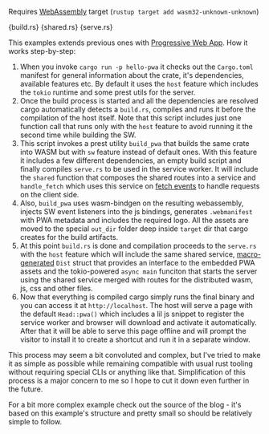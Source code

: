 Requires [WebAssembly](https://webassembly.org/) target (`rustup target add wasm32-unknown-unknown`)

{build.rs}
{shared.rs}
{serve.rs}

This examples extends previous ones with [Progressive Web App](https://web.dev/what-are-pwas/). How it works step-by-step:
1. When you invoke `cargo run -p hello-pwa` it checks out the `Cargo.toml` manifest for general information about the crate, it's dependencies, available features etc. By default it uses the `host` feature which includes the `tokio` runtime and some prest utils for the server.
2. Once the build process is started and all the dependencies are resolved cargo automatically detects a `build.rs`, compiles and runs it before the compilation of the host itself. Note that this script includes just one function call that runs only with the `host` feature to avoid running it the second time while building the SW.
3. This script invokes a prest utility `build_pwa` that builds the same crate into WASM but with `sw` feature instead of default ones. With this feature it includes a few different dependencies, an empty build script and finally compiles `serve.rs` to be used in the service worker. It will include the `shared` function that composes the shared routes into a service and `handle_fetch` which uses this service on [fetch events](https://developer.mozilla.org/en-US/docs/Web/API/FetchEvent) to handle requests on the client side.
4. Also, `build_pwa` uses wasm-bindgen on the resulting webassembly, injects SW event listeners into the js bindings, generates `.webmanifest` with PWA metadata and includes the required logo. All the assets are moved to the special `out_dir` folder deep inside `target` dir that cargo creates for the build artifacts.
5. At this point `build.rs` is done and compilation proceeds to the `serve.rs` with the `host` feature which will include the same shared service, [macro-generated](https://doc.rust-lang.org/book/ch19-06-macros.html) `Dist` struct that provides an interface to the embedded PWA assets and the tokio-powered `async main` funciton that starts the server using the shared service merged with routes for the distributed wasm, js, css and other files.
6. Now that everything is compiled cargo simply runs the final binary and you can access it at `http://localhost`. The host will serve a page with the default `Head::pwa()` which includes a lil js snippet to register the service worker and browser will download and activate it automatically. After that it will be able to serve this page offline and will prompt the visitor to install it to create a shortcut and run it in a separate window.

This process may seem a bit convoluted and complex, but I've tried to make it as simple as possible while remaining compatible with usual rust tooling without requiring special CLIs or anything like that. Simplification of this process is a major concern to me so I hope to cut it down even further in the future.

For a bit more complex example check out the source of the blog - it's based on this example's structure and pretty small so should be relatively simple to follow.